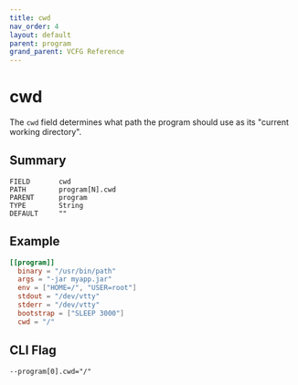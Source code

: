 ```yaml
---
title: cwd
nav_order: 4
layout: default
parent: program
grand_parent: VCFG Reference
---
```


# cwd

The `cwd` field determines what path the program should use as its "current working directory".

## Summary

```
FIELD       cwd
PATH        program[N].cwd
PARENT      program
TYPE        String
DEFAULT     ""
```

## Example

``` toml
[[program]]
  binary = "/usr/bin/path"
  args = "-jar myapp.jar"
  env = ["HOME=/", "USER=root"]
  stdout = "/dev/vtty"
  stderr = "/dev/vtty"
  bootstrap = ["SLEEP 3000"]
  cwd = "/"
```

## CLI Flag

```
--program[0].cwd="/"
```